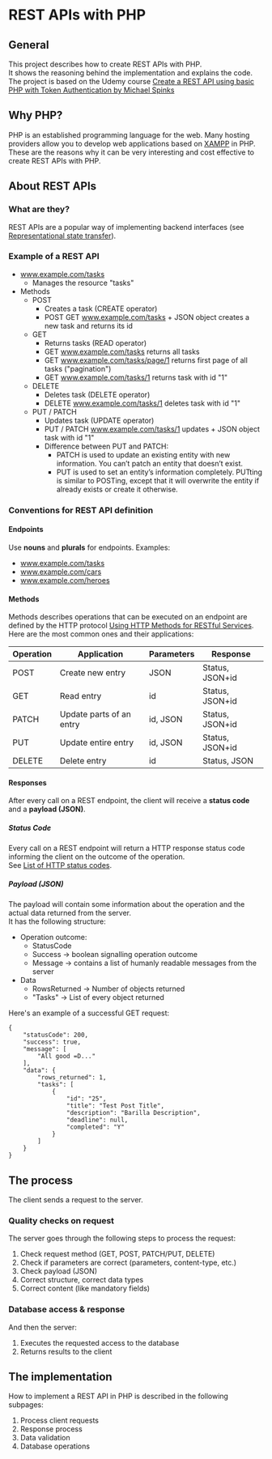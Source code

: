 # REST APIs with PHP
## General
This project describes how to create REST APIs with PHP.\
It shows the reasoning behind the implementation and explains the code.\
The project is based on the Udemy course [Create a REST API using basic PHP with Token Authentication by Michael Spinks](https://www.udemy.com/course/create-a-rest-api-using-basic-php-with-token-authentication/)

## Why PHP?
PHP is an established programming language for the web. Many hosting providers allow you to develop web applications based on [XAMPP](https://en.wikipedia.org/wiki/XAMPP) in PHP. These are the reasons why it can be very interesting and cost effective to create REST APIs with PHP.

## About REST APIs
### What are they?
REST APIs are a popular way of implementing backend interfaces (see [Representational state transfer](https://en.wikipedia.org/wiki/Representational_state_transfer)).

### Example of a REST API
* www.example.com/tasks
  * Manages the resource "tasks"
* Methods
  * POST
    * Creates a task (CREATE operator)
    * POST GET www.example.com/tasks + JSON object creates a new task and returns its id
  * GET
    * Returns tasks (READ operator)
    * GET www.example.com/tasks returns all tasks
    * GET www.example.com/tasks/page/1 returns first page of all tasks ("pagination")
    * GET www.example.com/tasks/1 returns task with id "1"
  * DELETE
    * Deletes task (DELETE operator)
    * DELETE www.example.com/tasks/1 deletes task with id "1"
  * PUT / PATCH
    * Updates task (UPDATE operator)
    * PUT / PATCH www.example.com/tasks/1 updates + JSON object task with id "1"
    * Difference between PUT and PATCH:
      * PATCH is used to update an existing entity with new information. You can’t patch an entity that doesn’t exist.
      * PUT is used to set an entity’s information completely. PUTting is similar to POSTing, except that it will overwrite the entity if already exists or create it otherwise.

### Conventions for REST API definition
#### Endpoints
Use **nouns** and **plurals** for endpoints.
Examples:
* www.example.com/tasks
* www.example.com/cars
* www.example.com/heroes

#### Methods
Methods describes operations that can be executed on an endpoint are defined by the HTTP protocol [Using HTTP Methods for RESTful Services](https://www.restapitutorial.com/lessons/httpmethods.html).
Here are the most common ones and their applications:

|Operation  |Application              |Parameters |Response         |
|---------- |-------------            |---------- |------           |
|POST       |Create new entry         |JSON       |Status, JSON+id  |
|GET        |Read entry               |id         |Status, JSON+id  |
|PATCH      |Update parts of an entry |id, JSON   |Status, JSON+id  |
|PUT        |Update entire entry      |id, JSON   |Status, JSON+id  |
|DELETE     |Delete entry             |id         |Status, JSON     |

#### Responses
After every call on a REST endpoint, the client will receive a **status code** and a **payload (JSON)**.

##### Status Code
Every call on a REST endpoint will return a HTTP response status code informing the client on the outcome of the operation.\
See [List of HTTP status codes](https://en.wikipedia.org/wiki/List_of_HTTP_status_codes).

##### Payload (JSON)
The payload will contain some information about the operation and the actual data returned from the server.\
It has the following structure:
* Operation outcome:
  * StatusCode
  * Success -> boolean signalling operation outcome
  * Message -> contains a list of humanly readable messages from the server
* Data
  * RowsReturned -> Number of objects returned
  * "Tasks" -> List of every object returned

Here's an example of a successful GET request:
```
{
    "statusCode": 200,
    "success": true,
    "message": [
        "All good =D..."
    ],
    "data": {
        "rows_returned": 1,
        "tasks": [
            {
                "id": "25",
                "title": "Test Post Title",
                "description": "Barilla Description",
                "deadline": null,
                "completed": "Y"
            }
        ]
    }
}
```


## The process
The client sends a request to the server.

### Quality checks on request
The server goes through the following steps to process the request:
1. Check request method (GET, POST, PATCH/PUT, DELETE)
2. Check if parameters are correct (parameters, content-type, etc.)
3. Check payload (JSON)
  1. Correct structure, correct data types
  2. Correct content (like mandatory fields)

### Database access & response
And then the server:
1. Executes the requested access to the database
2. Returns results to the client

## The implementation
How to implement a REST API in PHP is described in the following subpages:
1. Process client requests
2. Response process
3. Data validation
4. Database operations
